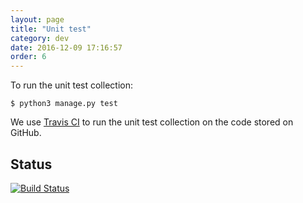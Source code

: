 ```yaml
---
layout: page
title: "Unit test"
category: dev
date: 2016-12-09 17:16:57
order: 6
---
```

To run the unit test collection:

~~~
$ python3 manage.py test
~~~

We use [Travis CI](https://travis-ci.org/softwaresaved/lowfat) to run the unit test collection on the code stored on GitHub.

## Status

[![Build Status](https://travis-ci.org/softwaresaved/lowfat.svg?branch=master)](https://travis-ci.org/softwaresaved/lowfat)
